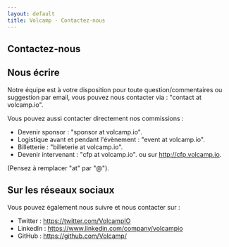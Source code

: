 ```yaml
---
layout: default
title: Volcamp - Contactez-nous
---
```

<section class="page-header" style="background-image:url(https://www.volcamp.io/asset/images/chainedespuys_header.jpg);">
    <div class="container">
        <div class="row justify-content-center">
            <div class="col-lg-8">
                <div class="content text-center">
                    <h1 class="mb-3 text-white text-capitalize letter-spacing">Contactez-nous</h1>
                    <div class="divider mx-auto mb-4 bg-white"></div>
                </div>
            </div>
        </div>
    </div>
</section>
<section class="section-speaker section">
    <div class="container">
        <div class="row section-heading">
            <div class="col-lg-8">
                <div class="heading">
                    <div class="pl-90">
                        <h2>Nous écrire</h2>
                    </div>
                </div>
            </div>
        </div>
        <div class="row">
            <div class="col-lg-12">
                <p>
                Notre équipe est à votre disposition pour toute question/commentaires ou suggestion par email, vous pouvez nous contacter via : "contact at volcamp.io".
                </p>
                <p>
                Vous pouvez aussi contacter directement nos commissions : 
                </p>
                <ul>
                    <li>Devenir sponsor : "sponsor at volcamp.io".</li>
                    <li>Logistique avant et pendant l'évènement : "event at volcamp.io".</li>
                    <li>Billetterie : "billeterie at volcamp.io".</li>
                    <li>Devenir intervenant : "cfp at volcamp.io". ou sur <a href="http://cfp.volcamp.io" target="_blank">http://cfp.volcamp.io</a>.</li>
                </ul>
                <p>
                (Pensez à remplacer "at" par "@").
                </p>
            </div>
        </div>
    </div>
</section>
<section class="section-speaker section">
    <div class="container">
        <div class="row section-heading">
            <div class="col-lg-8">
                <div class="heading">
                    <div class="pl-90">
                        <h2>Sur les réseaux sociaux</h2>
                    </div>
                </div>
            </div>
        </div>
        <div class="row">
            <div class="col-lg-12">
                <p>
                Vous pouvez également nous suivre et nous contacter sur :
                </p>
                <ul>
                    <li><i class="icon-twitter"></i> Twitter : <a href="https://twitter.com/VolcampIO">https://twitter.com/VolcampIO</a></li>
                    <li><i class="icon-linkedin-squared"></i> LinkedIn : <a href="https://www.linkedin.com/company/volcampio">https://www.linkedin.com/company/volcampio</a></li>
                    <li><i class="icon-github-squared"></i> GitHub : <a href="https://github.com/Volcamp/">https://github.com/Volcamp/</a></li>
                </ul>
            </div>
        </div>
    </div>
</section>